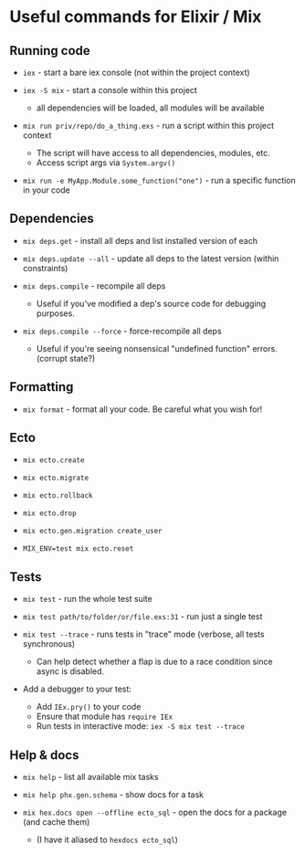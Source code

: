 # Useful commands for Elixir / Mix


## Running code

  * `iex` - start a bare iex console (not within the project context)

  * `iex -S mix` - start a console within this project
    - all dependencies will be loaded, all modules will be available

  * `mix run priv/repo/do_a_thing.exs` - run a script within this project context
    - The script will have access to all dependencies, modules, etc.
    - Access script args via `System.argv()`

  * `mix run -e MyApp.Module.some_function("one")` - run a specific function in your code


## Dependencies

  * `mix deps.get` - install all deps and list installed version of each

  * `mix deps.update --all` - update all deps to the latest version (within constraints)

  * `mix deps.compile` - recompile all deps
    - Useful if you've modified a dep's source code for debugging purposes.

  * `mix deps.compile --force` - force-recompile all deps
    - Useful if you're seeing nonsensical "undefined function" errors. (corrupt state?)


## Formatting

  * `mix format` - format all your code. Be careful what you wish for!


## Ecto

  * `mix ecto.create`

  * `mix ecto.migrate`

  * `mix ecto.rollback`

  * `mix ecto.drop`

  * `mix ecto.gen.migration create_user`

  * `MIX_ENV=test mix ecto.reset`


## Tests

  * `mix test` - run the whole test suite

  * `mix test path/to/folder/or/file.exs:31` - run just a single test

  * `mix test --trace` - runs tests in "trace" mode (verbose, all tests synchronous)
    - Can help detect whether a flap is due to a race condition since async is disabled.

  * Add a debugger to your test:
    - Add `IEx.pry()` to your code
    - Ensure that module has `require IEx`
    - Run tests in interactive mode: `iex -S mix test --trace`


## Help & docs

  * `mix help` - list all available mix tasks

  * `mix help phx.gen.schema` - show docs for a task

  * `mix hex.docs open --offline ecto_sql` - open the docs for a package (and cache them)
    - (I have it aliased to `hexdocs ecto_sql`)
